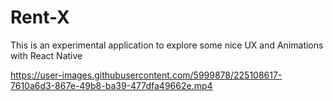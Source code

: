 # Rent-X

This is an experimental application to explore some nice UX and Animations with React Native



https://user-images.githubusercontent.com/5999878/225108617-7610a6d3-867e-49b8-ba39-477dfa49662e.mp4


